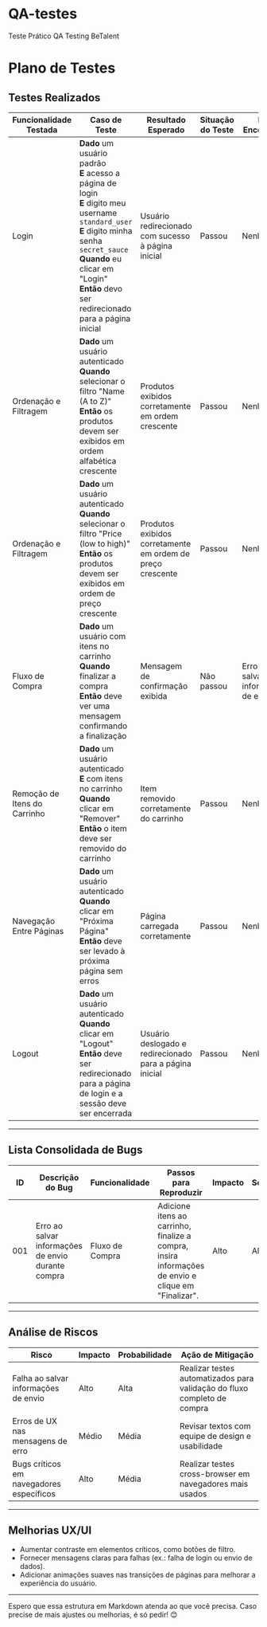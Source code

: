 # QA-testes
Teste Prático QA Testing BeTalent

# Plano de Testes

## Testes Realizados

| **Funcionalidade Testada** | **Caso de Teste**                                                                                   | **Resultado Esperado**                                                                                         | **Situação do Teste** | **Bug Encontrado**                 | **Evidência**       | **Severidade** | **Sugestão UX/UI**               | **Risco** |
|----------------------------|----------------------------------------------------------------------------------------------------|---------------------------------------------------------------------------------------------------------------|-----------------------|------------------------------------|---------------------|----------------|------------------------------------|-----------|
| Login                      | **Dado** um usuário padrão<br>**E** acesso a página de login<br>**E** digito meu username `standard_user`<br>**E** digito minha senha `secret_sauce`<br>**Quando** eu clicar em "Login"<br>**Então** devo ser redirecionado para a página inicial | Usuário redirecionado com sucesso à página inicial                                                            | Passou                | Nenhum                             | [Imagem](#)         | Alta           | Exibir mensagens mais claras para falha de login | Baixo     |
| Ordenação e Filtragem      | **Dado** um usuário autenticado<br>**Quando** selecionar o filtro "Name (A to Z)"<br>**Então** os produtos devem ser exibidos em ordem alfabética crescente | Produtos exibidos corretamente em ordem crescente                                                            | Passou                | Nenhum                             | [Imagem](#)         | Média          | Aumentar contraste no botão de ordenação | Baixo     |
| Ordenação e Filtragem      | **Dado** um usuário autenticado<br>**Quando** selecionar o filtro "Price (low to high)"<br>**Então** os produtos devem ser exibidos em ordem de preço crescente | Produtos exibidos corretamente em ordem de preço crescente                                                   | Passou                | Nenhum                             | [Imagem](#)         | Média          | Melhorar visibilidade do filtro | Baixo     |
| Fluxo de Compra            | **Dado** um usuário com itens no carrinho<br>**Quando** finalizar a compra<br>**Então** deve ver uma mensagem confirmando a finalização | Mensagem de confirmação exibida                                                                              | Não passou            | Erro ao salvar informações de envio | [Imagem](#)         | Alta           | Fornecer feedback ao usuário sobre erros de envio | Alto      |
| Remoção de Itens do Carrinho | **Dado** um usuário autenticado<br>**E** com itens no carrinho<br>**Quando** clicar em "Remover"<br>**Então** o item deve ser removido do carrinho | Item removido corretamente do carrinho                                                                       | Passou                | Nenhum                             | [Imagem](#)         | Baixa          | Adicionar mensagem de confirmação visual ao remover item | Baixo     |
| Navegação Entre Páginas    | **Dado** um usuário autenticado<br>**Quando** clicar em "Próxima Página"<br>**Então** deve ser levado à próxima página sem erros | Página carregada corretamente                                                                                | Passou                | Nenhum                             | [Imagem](#)         | Média          | Adicionar animações suaves para transições | Baixo     |
| Logout                     | **Dado** um usuário autenticado<br>**Quando** clicar em "Logout"<br>**Então** deve ser redirecionado para a página de login e a sessão deve ser encerrada | Usuário deslogado e redirecionado para a página inicial                                                       | Passou                | Nenhum                             | [Imagem](#)         | Baixa          | Exibir mensagem de sucesso ao fazer logout | Baixo     |

---

## Lista Consolidada de Bugs

| **ID** | **Descrição do Bug**                                | **Funcionalidade**         | **Passos para Reproduzir**                 | **Impacto** | **Severidade** | **Status** |
|--------|-----------------------------------------------------|----------------------------|--------------------------------------------|-------------|----------------|------------|
| 001    | Erro ao salvar informações de envio durante compra | Fluxo de Compra            | Adicione itens ao carrinho, finalize a compra, insira informações de envio e clique em "Finalizar". | Alto        | Alta           | Aberto     |

---

## Análise de Riscos

| **Risco**                                         | **Impacto** | **Probabilidade** | **Ação de Mitigação**                                               |
|--------------------------------------------------|-------------|--------------------|----------------------------------------------------------------------|
| Falha ao salvar informações de envio             | Alto        | Alta               | Realizar testes automatizados para validação do fluxo completo de compra |
| Erros de UX nas mensagens de erro                | Médio       | Média              | Revisar textos com equipe de design e usabilidade                   |
| Bugs críticos em navegadores específicos         | Alto        | Média              | Realizar testes cross-browser em navegadores mais usados            |

---

## Melhorias UX/UI

- Aumentar contraste em elementos críticos, como botões de filtro.
- Fornecer mensagens claras para falhas (ex.: falha de login ou envio de dados).
- Adicionar animações suaves nas transições de páginas para melhorar a experiência do usuário.

---

Espero que essa estrutura em Markdown atenda ao que você precisa. Caso precise de mais ajustes ou melhorias, é só pedir! 😊
